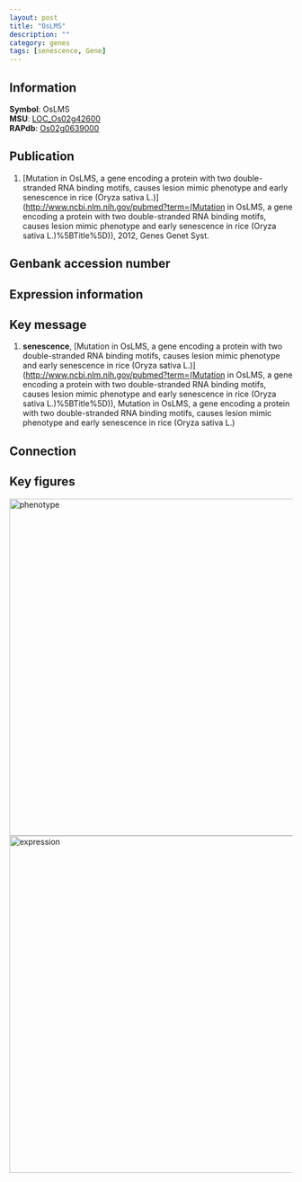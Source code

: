 ```yaml
---
layout: post
title: "OsLMS"
description: ""
category: genes
tags: [senescence, Gene]
---
```


## Information
__Symbol__: OsLMS  
__MSU__: [LOC_Os02g42600](http://rice.plantbiology.msu.edu/cgi-bin/ORF_infopage.cgi?orf=LOC_Os02g42600)  
__RAPdb__: [Os02g0639000](http://rapdb.dna.affrc.go.jp/viewer/gbrowse_details/irgsp1?name=Os02g0639000)  

## Publication
1. [Mutation in OsLMS, a gene encoding a protein with two double-stranded RNA binding motifs, causes lesion mimic phenotype and early senescence in rice (Oryza sativa L.)](http://www.ncbi.nlm.nih.gov/pubmed?term=(Mutation in OsLMS, a gene encoding a protein with two double-stranded RNA binding motifs, causes lesion mimic phenotype and early senescence in rice (Oryza sativa L.)%5BTitle%5D)), 2012, Genes Genet Syst.

## Genbank accession number

## Expression information

## Key message
1. __senescence__, [Mutation in OsLMS, a gene encoding a protein with two double-stranded RNA binding motifs, causes lesion mimic phenotype and early senescence in rice (Oryza sativa L.)](http://www.ncbi.nlm.nih.gov/pubmed?term=(Mutation in OsLMS, a gene encoding a protein with two double-stranded RNA binding motifs, causes lesion mimic phenotype and early senescence in rice (Oryza sativa L.)%5BTitle%5D)), Mutation in OsLMS, a gene encoding a protein with two double-stranded RNA binding motifs, causes lesion mimic phenotype and early senescence in rice (Oryza sativa L.)

## Connection

## Key figures
<img src="http://ricencode.github.io/images/OsLMS.pheno.png" alt="phenotype"  style="width: 600px;"/>

<img src="http://ricencode.github.io/images/OsLMS.exp.png" alt="expression"  style="width: 600px;"/>



